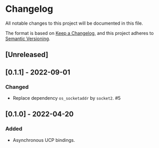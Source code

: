 # Changelog
All notable changes to this project will be documented in this file.

The format is based on [Keep a Changelog](https://keepachangelog.com/en/1.0.0/),
and this project adheres to [Semantic Versioning](https://semver.org/spec/v2.0.0.html).

## [Unreleased]

## [0.1.1] - 2022-09-01

### Changed

- Replace dependency `os_socketaddr` by `socket2`. #5

## [0.1.0] - 2022-04-20

### Added

- Asynchronous UCP bindings.
